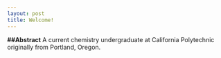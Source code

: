 ```yaml
---
layout: post
title: Welcome!
---
```

**##Abstract**
A current chemistry undergraduate at California Polytechnic originally from Portland, Oregon. 
